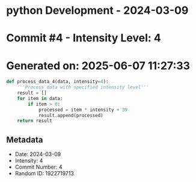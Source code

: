﻿# python Development - 2024-03-09
# Commit #4 - Intensity Level: 4
# Generated on: 2025-06-07 11:27:33
```python
def process_data_4(data, intensity=4):
    '''Process data with specified intensity level'''
    result = []
    for item in data:
        if item > 0:
            processed = item * intensity + 39
            result.append(processed)
    return result
```
## Metadata
- Date: 2024-03-09
- Intensity: 4
- Commit Number: 4
- Random ID: 1922719713
